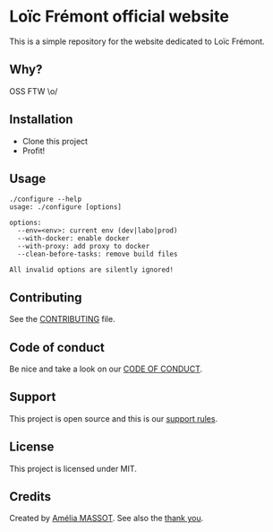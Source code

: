 # Loïc Frémont official website

This is a simple repository for the website dedicated to Loïc Frémont.

## Why?

OSS FTW \o/

## Installation

- Clone this project
- Profit!

## Usage

```
./configure --help
usage: ./configure [options]

options:
  --env=<env>: current env (dev|labo|prod)
  --with-docker: enable docker
  --with-proxy: add proxy to docker
  --clean-before-tasks: remove build files

All invalid options are silently ignored!
```

## Contributing

See the [CONTRIBUTING](.github/CONTRIBUTING.md) file.

## Code of conduct

Be nice and take a look on our [CODE OF CONDUCT](.github/CODE_OF_CONDUCT.md).

## Support

This project is open source and this is our [support rules](.github/SUPPORT.md).

## License

This project is licensed under MIT.

## Credits

Created by [Amélia MASSOT](https://github.com/Zveltana).
See also the [thank you](.github/thank-you.md).
